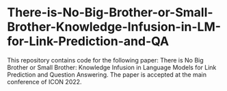 # There-is-No-Big-Brother-or-Small-Brother-Knowledge-Infusion-in-LM-for-Link-Prediction-and-QA

This repository contains code for the following paper:
There is No Big Brother or Small Brother: Knowledge Infusion in Language Models for Link Prediction and Question Answering. The paper is accepted at the main conference of ICON 2022.
